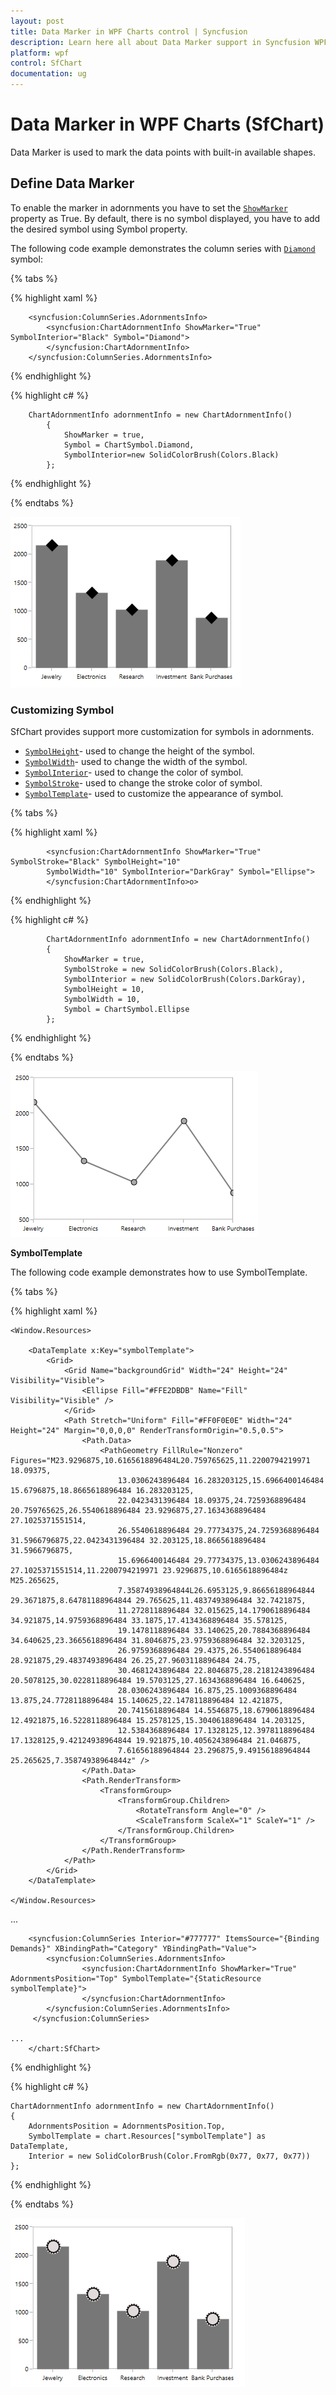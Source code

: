 ```yaml
---
layout: post
title: Data Marker in WPF Charts control | Syncfusion
description: Learn here all about Data Marker support in Syncfusion WPF Charts (SfChart) control, its elements and more details.
platform: wpf
control: SfChart
documentation: ug
---
```


# Data Marker in WPF Charts (SfChart)

Data Marker is used to mark the data points with built-in available shapes.

## Define Data Marker
To enable the marker in adornments you have to set the [`ShowMarker`](https://help.syncfusion.com/cr/wpf/Syncfusion.UI.Xaml.Charts.ChartAdornmentInfoBase.html#Syncfusion_UI_Xaml_Charts_ChartAdornmentInfoBase_ShowMarker) property as True. By default, there is no symbol displayed, you have to add the desired symbol using Symbol property.

The following code example demonstrates the column series with [`Diamond`](https://help.syncfusion.com/cr/wpf/Syncfusion.UI.Xaml.Charts.ChartSymbol.html) symbol:


{% tabs %}

{% highlight xaml %}

        <syncfusion:ColumnSeries.AdornmentsInfo>
            <syncfusion:ChartAdornmentInfo ShowMarker="True" SymbolInterior="Black" Symbol="Diamond">
            </syncfusion:ChartAdornmentInfo>
        </syncfusion:ColumnSeries.AdornmentsInfo> 

{% endhighlight %}

{% highlight c# %}

        ChartAdornmentInfo adornmentInfo = new ChartAdornmentInfo()
            {
                ShowMarker = true,
                Symbol = ChartSymbol.Diamond,
                SymbolInterior=new SolidColorBrush(Colors.Black)          
            };

{% endhighlight %}

{% endtabs %}

![WPF Chart Symbol Support](Adornments_images/wpf-chart-symbol-support.png)


### Customizing Symbol

SfChart provides support more customization for symbols in adornments. 

* [`SymbolHeight`](https://help.syncfusion.com/cr/wpf/Syncfusion.UI.Xaml.Charts.ChartAdornmentInfoBase.html#Syncfusion_UI_Xaml_Charts_ChartAdornmentInfoBase_SymbolHeight)- used to change the height of the symbol.
* [`SymbolWidth`](https://help.syncfusion.com/cr/wpf/Syncfusion.UI.Xaml.Charts.ChartAdornmentInfoBase.html#Syncfusion_UI_Xaml_Charts_ChartAdornmentInfoBase_SymbolWidth)- used to change the width of the symbol.
* [`SymbolInterior`](https://help.syncfusion.com/cr/wpf/Syncfusion.UI.Xaml.Charts.ChartAdornmentInfoBase.html#Syncfusion_UI_Xaml_Charts_ChartAdornmentInfoBase_SymbolInterior)- used to change the color of symbol.
* [`SymbolStroke`](https://help.syncfusion.com/cr/wpf/Syncfusion.UI.Xaml.Charts.ChartAdornmentInfoBase.html#Syncfusion_UI_Xaml_Charts_ChartAdornmentInfoBase_SymbolStroke)- used to change the stroke color of symbol.
* [`SymbolTemplate`](https://help.syncfusion.com/cr/wpf/Syncfusion.UI.Xaml.Charts.ChartAdornmentInfoBase.html#Syncfusion_UI_Xaml_Charts_ChartAdornmentInfoBase_SymbolTemplate)- used to customize the appearance of symbol.

{% tabs %}

{% highlight xaml %}

            <syncfusion:ChartAdornmentInfo ShowMarker="True" SymbolStroke="Black" SymbolHeight="10" 
            SymbolWidth="10" SymbolInterior="DarkGray" Symbol="Ellipse">
            </syncfusion:ChartAdornmentInfo>o>

{% endhighlight %}

{% highlight c# %}

            ChartAdornmentInfo adornmentInfo = new ChartAdornmentInfo()
            {
                ShowMarker = true,
                SymbolStroke = new SolidColorBrush(Colors.Black),
                SymbolInterior = new SolidColorBrush(Colors.DarkGray),
                SymbolHeight = 10,
                SymbolWidth = 10,
                Symbol = ChartSymbol.Ellipse
            };

{% endhighlight %}

{% endtabs %}

![WPF Chart Custom Marker](Adornments_images/wpf-chart-custom-marker.png)


**SymbolTemplate**

The following code example demonstrates how to use SymbolTemplate.

{% tabs %}

{% highlight xaml %}

    <Window.Resources>
 
        <DataTemplate x:Key="symbolTemplate">
            <Grid>
                <Grid Name="backgroundGrid" Width="24" Height="24" Visibility="Visible">
                    <Ellipse Fill="#FFE2DBDB" Name="Fill" Visibility="Visible" />
                </Grid>
                <Path Stretch="Uniform" Fill="#FF0F0E0E" Width="24" Height="24" Margin="0,0,0,0" RenderTransformOrigin="0.5,0.5">
                    <Path.Data>
                        <PathGeometry FillRule="Nonzero" Figures="M23.9296875,10.6165618896484L20.759765625,11.2200794219971 18.09375,
                            13.0306243896484 16.283203125,15.6966400146484 15.6796875,18.8665618896484 16.283203125,
                            22.0423431396484 18.09375,24.7259368896484 20.759765625,26.5540618896484 23.9296875,27.1634368896484 27.1025371551514,
                            26.5540618896484 29.77734375,24.7259368896484 31.5966796875,22.0423431396484 32.203125,18.8665618896484 31.5966796875,
                            15.6966400146484 29.77734375,13.0306243896484 27.1025371551514,11.2200794219971 23.9296875,10.6165618896484z M25.265625,
                            7.35874938964844L26.6953125,9.86656188964844 29.3671875,8.64781188964844 29.765625,11.4837493896484 32.7421875,
                            11.2728118896484 32.015625,14.1790618896484 34.921875,14.9759368896484 33.1875,17.4134368896484 35.578125,
                            19.1478118896484 33.140625,20.7884368896484 34.640625,23.3665618896484 31.8046875,23.9759368896484 32.3203125,
                            26.9759368896484 29.4375,26.5540618896484 28.921875,29.4837493896484 26.25,27.9603118896484 24.75,
                            30.4681243896484 22.8046875,28.2181243896484 20.5078125,30.0228118896484 19.5703125,27.1634368896484 16.640625,
                            28.0306243896484 16.875,25.1009368896484 13.875,24.7728118896484 15.140625,22.1478118896484 12.421875,
                            20.7415618896484 14.5546875,18.6790618896484 12.4921875,16.5228118896484 15.2578125,15.3040618896484 14.203125,
                            12.5384368896484 17.1328125,12.3978118896484 17.1328125,9.42124938964844 19.921875,10.4056243896484 21.046875,
                            7.61656188964844 23.296875,9.49156188964844 25.265625,7.35874938964844z" />
                    </Path.Data>
                    <Path.RenderTransform>
                        <TransformGroup>
                            <TransformGroup.Children>
                                <RotateTransform Angle="0" />
                                <ScaleTransform ScaleX="1" ScaleY="1" />
                            </TransformGroup.Children>
                        </TransformGroup>
                    </Path.RenderTransform>
                </Path>
            </Grid>
        </DataTemplate>

    </Window.Resources>

<Grid>
        <chart:SfChart  Width="400" Height="300" >
    ...
            
        <syncfusion:ColumnSeries Interior="#777777" ItemsSource="{Binding Demands}" XBindingPath="Category" YBindingPath="Value">
            <syncfusion:ColumnSeries.AdornmentsInfo>
                    <syncfusion:ChartAdornmentInfo ShowMarker="True" AdornmentsPosition="Top" SymbolTemplate="{StaticResource symbolTemplate}">
                    </syncfusion:ChartAdornmentInfo>
            </syncfusion:ColumnSeries.AdornmentsInfo>
         </syncfusion:ColumnSeries>

    ...
        </chart:SfChart>
</Grid>
        
{% endhighlight %}

{% highlight c# %}

    ChartAdornmentInfo adornmentInfo = new ChartAdornmentInfo()
    {
        AdornmentsPosition = AdornmentsPosition.Top,
        SymbolTemplate = chart.Resources["symbolTemplate"] as DataTemplate,
        Interior = new SolidColorBrush(Color.FromRgb(0x77, 0x77, 0x77))
    };

{% endhighlight %}

{% endtabs %}

![WPF Chart Marker SymbolTemplate](Adornments_images/wpf-chart-marker-symboltemplate.png)
